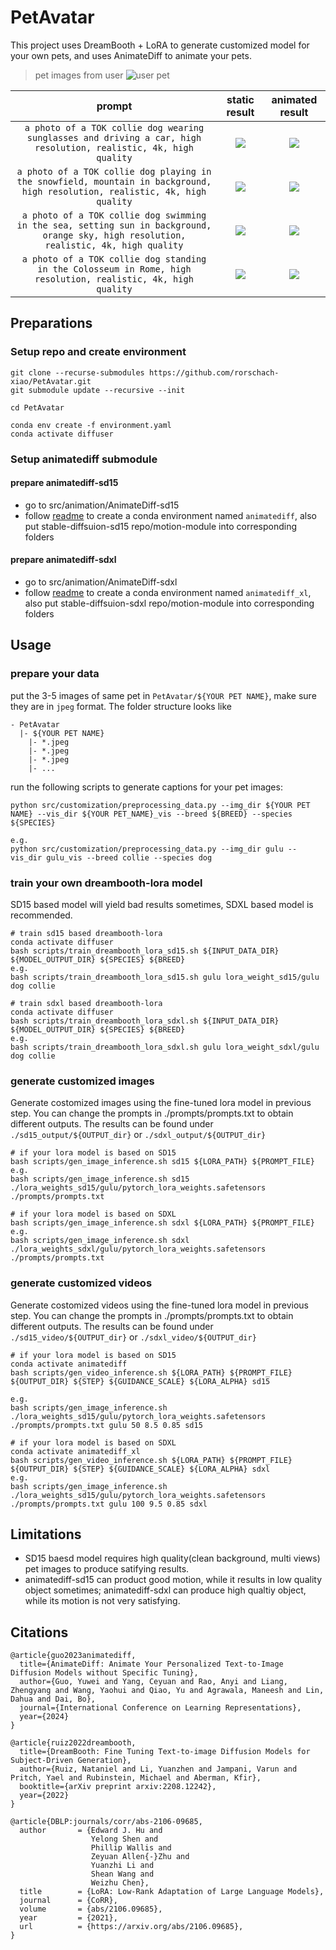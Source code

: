 # PetAvatar

This project uses DreamBooth + LoRA to generate customized model for your own pets, and uses AnimateDiff to animate your pets.


> pet images from user
![user pet](./imgs/vis.png)

<!-- <style>
.center 
{
  width: auto;
  display: table;
  margin-left: auto;
  margin-right: auto;
}
</style> -->


<div class="center">

|prompt| static result|animated result|
|:---:|:---:|:---:|
|`a photo of a TOK collie dog wearing sunglasses and driving a car, high resolution, realistic, 4k, high quality`|![](imgs/output_a_photo_of_a_TOK_collie_dog_wearing_sunglasses_and_driving_a_car,_high_quality,_realistic,_4k,_high_resolution.png?width=760&height=760)|![](imgs/2024-03-31T15-38-31.gif)|
|`a photo of a TOK collie dog playing in the snowfield, mountain in background, high resolution, realistic, 4k, high quality`|![](imgs/output_a_photo_of_a_TOK_collie_dog_playing_in_the_snowfield,_mountain_in_background,_high_quality,_realistic,_4k,_high_resolution.png?width=760&height=760)|![](imgs/2024-03-31T15-48-14.gif)|
|`a photo of a TOK collie dog swimming in the sea, setting sun in background, orange sky, high resolution, realistic, 4k, high quality`|![](imgs/output_a_photo_of_a_TOK_collie_dog_swimming_in_the_sea,_setting_sun_in_background,_orange_sky,_high_quality,_realistic,_4k,_high_resolution.png?width=760&height=760)|![](imgs/2024-03-31T15-57-55.gif)|
|`a photo of a TOK collie dog standing in the Colosseum in Rome, high resolution, realistic, 4k, high quality`|![](imgs/output_a_photo_of_a_TOK_collie_dog_standing_in_the_Colosseum_in_Rome,_high_quality,_realistic,_4k,_high_resolution.png?width=760&height=760)|![](imgs/2024-03-31T16-07-38.gif)|

</div>

## Preparations
### Setup repo and create environment

```shell
git clone --recurse-submodules https://github.com/rorschach-xiao/PetAvatar.git
git submodule update --recursive --init

cd PetAvatar

conda env create -f environment.yaml
conda activate diffuser
```

### Setup animatediff submodule
#### prepare animatediff-sd15
- go to src/animation/AnimateDiff-sd15
- follow [readme](src/animation/AnimateDiff_sd15/README.md) to create a conda environment named `animatediff`, also put stable-diffsuion-sd15 repo/motion-module into corresponding folders

#### prepare animatediff-sdxl
- go to src/animation/AnimateDiff-sdxl
- follow [readme](src/animation/AnimateDiff_sdxl/README.md) to create a conda environment named `animatediff_xl`, also put stable-diffsuion-sdxl repo/motion-module into corresponding folders


## Usage
### prepare your data
put the 3-5 images of same pet in `PetAvatar/${YOUR PET NAME}`, make sure they are in `jpeg` format. The folder structure looks like

```
- PetAvatar
  |- ${YOUR PET NAME}
    |- *.jpeg
    |- *.jpeg
    |- *.jpeg
    |- ...
```

run the following scripts to generate captions for your pet images:

```shell
python src/customization/preprocessing_data.py --img_dir ${YOUR PET NAME} --vis_dir ${YOUR PET_NAME}_vis --breed ${BREED} --species ${SPECIES}

e.g.
python src/customization/preprocessing_data.py --img_dir gulu --vis_dir gulu_vis --breed collie --species dog
```

### train your own dreambooth-lora model
SD15 based model will yield bad results sometimes, SDXL based model is recommended.

```shell
# train sd15 based dreambooth-lora
conda activate diffuser
bash scripts/train_dreambooth_lora_sd15.sh ${INPUT_DATA_DIR} ${MODEL_OUTPUT_DIR} ${SPECIES} ${BREED}
e.g. 
bash scripts/train_dreambooth_lora_sd15.sh gulu lora_weight_sd15/gulu dog collie

# train sdxl based dreambooth-lora
conda activate diffuser
bash scripts/train_dreambooth_lora_sdxl.sh ${INPUT_DATA_DIR} ${MODEL_OUTPUT_DIR} ${SPECIES} ${BREED}
e.g. 
bash scripts/train_dreambooth_lora_sdxl.sh gulu lora_weight_sdxl/gulu dog collie

```

### generate customized images
Generate costomized images using the fine-tuned lora model in previous step. You can change the prompts in ./prompts/prompts.txt to obtain different outputs. The results can be found under `./sd15_output/${OUTPUT_dir}` or `./sdxl_output/${OUTPUT_dir}`

```shell
# if your lora model is based on SD15
bash scripts/gen_image_inference.sh sd15 ${LORA_PATH} ${PROMPT_FILE}
e.g.
bash scripts/gen_image_inference.sh sd15 ./lora_weights_sd15/gulu/pytorch_lora_weights.safetensors ./prompts/prompts.txt

# if your lora model is based on SDXL
bash scripts/gen_image_inference.sh sdxl ${LORA_PATH} ${PROMPT_FILE}
e.g.
bash scripts/gen_image_inference.sh sdxl ./lora_weights_sdxl/gulu/pytorch_lora_weights.safetensors ./prompts/prompts.txt

```

### generate customized videos
Generate costomized videos using the fine-tuned lora model in previous step. You can change the prompts in ./prompts/prompts.txt to obtain different outputs. The results can be found under `./sd15_video/${OUTPUT_dir}` or `./sdxl_video/${OUTPUT_dir}`

```shell
# if your lora model is based on SD15
conda activate animatediff
bash scripts/gen_video_inference.sh ${LORA_PATH} ${PROMPT_FILE} ${OUTPUT_DIR} ${STEP} ${GUIDANCE_SCALE} ${LORA_ALPHA} sd15

e.g.
bash scripts/gen_image_inference.sh ./lora_weights_sd15/gulu/pytorch_lora_weights.safetensors ./prompts/prompts.txt gulu 50 8.5 0.85 sd15

# if your lora model is based on SDXL
conda activate animatediff_xl
bash scripts/gen_video_inference.sh ${LORA_PATH} ${PROMPT_FILE} ${OUTPUT_DIR} ${STEP} ${GUIDANCE_SCALE} ${LORA_ALPHA} sdxl
e.g.
bash scripts/gen_image_inference.sh ./lora_weights_sd15/gulu/pytorch_lora_weights.safetensors ./prompts/prompts.txt gulu 100 9.5 0.85 sdxl
```

## Limitations

- SD15 baesd model requires high quality(clean background, multi views) pet images to produce satifying results.
- animatediff-sd15 can product good motion, while it results in low quality object sometimes; animatediff-sdxl can produce high qualtiy object, while its motion is not very satisfying.


## Citations
```
@article{guo2023animatediff,
  title={AnimateDiff: Animate Your Personalized Text-to-Image Diffusion Models without Specific Tuning},
  author={Guo, Yuwei and Yang, Ceyuan and Rao, Anyi and Liang, Zhengyang and Wang, Yaohui and Qiao, Yu and Agrawala, Maneesh and Lin, Dahua and Dai, Bo},
  journal={International Conference on Learning Representations},
  year={2024}
}

@article{ruiz2022dreambooth,
  title={DreamBooth: Fine Tuning Text-to-image Diffusion Models for Subject-Driven Generation},
  author={Ruiz, Nataniel and Li, Yuanzhen and Jampani, Varun and Pritch, Yael and Rubinstein, Michael and Aberman, Kfir},
  booktitle={arXiv preprint arxiv:2208.12242},
  year={2022}
}

@article{DBLP:journals/corr/abs-2106-09685,
  author       = {Edward J. Hu and
                  Yelong Shen and
                  Phillip Wallis and
                  Zeyuan Allen{-}Zhu and
                  Yuanzhi Li and
                  Shean Wang and
                  Weizhu Chen},
  title        = {LoRA: Low-Rank Adaptation of Large Language Models},
  journal      = {CoRR},
  volume       = {abs/2106.09685},
  year         = {2021},
  url          = {https://arxiv.org/abs/2106.09685},
}
```




